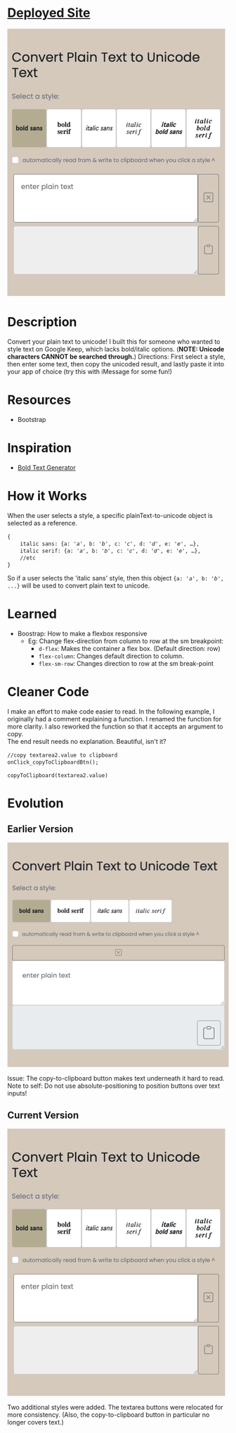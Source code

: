 # [Deployed Site](https://tounicode.netlify.app/)

![Main Page](./images-github/main-page.png)

# Description

Convert your plain text to unicode! I built this for someone who wanted to style text on Google Keep, which lacks bold/italic options. (**NOTE: Unicode characters CANNOT be searched through.**)
Directions: First select a style, then enter some text, then copy the unicoded result, and lastly paste it into your app of choice (try this with iMessage for some fun!)

# Resources

- Bootstrap

# Inspiration

- [Bold Text Generator](https://lingojam.com/BoldTextGenerator)

# How it Works

When the user selects a style, a specific plainText-to-unicode object is selected as a reference.

```
{
    italic sans: {a: '𝘢', b: '𝘣', c: '𝘤', d: '𝘥', e: '𝘦', …},
    italic serif: {a: '𝑎', b: '𝑏', c: '𝑐', d: '𝑑', e: '𝑒', …},
    //etc
}
```

So if a user selects the 'italic sans' style, then this object `{a: '𝘢', b: '𝘣', ...}` will be used to convert plain text to unicode.

# Learned

- Boostrap: How to make a flexbox responsive
  - Eg: Change flex-direction from column to row at the sm breakpoint:
    - `d-flex`: Makes the container a flex box. (Default direction: row)
    - `flex-column`: Changes default direction to column.
    - `flex-sm-row`: Changes direction to row at the sm break-point

# Cleaner Code

I make an effort to make code easier to read.
In the following example, I originally had a comment explaining a function.
I renamed the function for more clarity. I also reworked the function so that it accepts an argument to copy.  
The end result needs no explanation. Beautiful, isn't it?

```
//copy textarea2.value to clipboard
onClick_copyToClipboardBtn();
```

```
copyToClipboard(textarea2.value)
```

# Evolution

## Earlier Version

![Earlier Version 1](./images-github/earlier-version-1.png)

Issue: The copy-to-clipboard button makes text underneath it hard to read.
Note to self: Do not use absolute-positioning to position buttons over text inputs!

## Current Version

![Main Page](./images-github/main-page.png)

Two additional styles were added.
The textarea buttons were relocated for more consistency. (Also, the copy-to-clipboard button in particular no longer covers text.)
